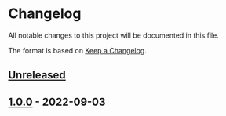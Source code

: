 # Changelog

All notable changes to this project will be documented in this file.

The format is based on [Keep a Changelog](https://keepachangelog.com/en/1.0.0/).

## [Unreleased]

## [1.0.0] - 2022-09-03

[Unreleased]: https://github.com/jsoberg/Loot-Hoard-DnD-Discord-Bot/compare/1.0.0...HEAD

[1.0.0]: https://github.com/jsoberg/Loot-Hoard-DnD-Discord-Bot/compare/a6e0d33a3c7c8f132a37e7c878b7294a091bc7cd...1.0.0
